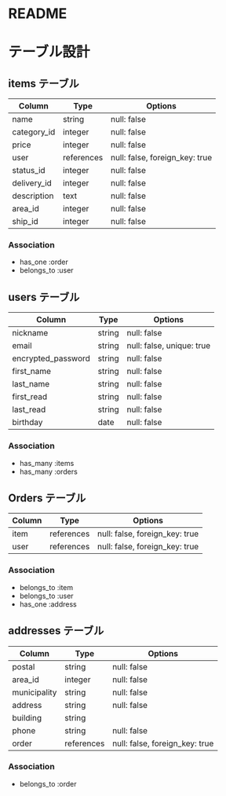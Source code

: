 # README
# テーブル設計

## items テーブル

| Column             | Type       | Options                        | 
| ------------------ | ---------- | ------------------------------ |
| name               | string     | null: false                    |
| category_id        | integer    | null: false                    |     
| price              | integer    | null: false                    |
| user               | references | null: false, foreign_key: true |
| status_id          | integer    | null: false                    |
| delivery_id        | integer    | null: false                    |
| description        | text       | null: false                    |
| area_id            | integer    | null: false                    |
| ship_id            | integer    | null: false                    |

### Association

- has_one :order
- belongs_to :user

## users テーブル

| Column               | Type   | Options                   |
| -------------------- | ------ | ------------------------- |
| nickname             | string | null: false               |
| email                | string | null: false,  unique: true|
| encrypted_password   | string | null: false               |
| first_name           | string | null: false               |
| last_name            | string | null: false               |
| first_read           | string | null: false               |
| last_read            | string | null: false               |
| birthday             | date   | null: false               |

### Association

- has_many :items
- has_many :orders

## Orders テーブル

| Column  | Type       | Options                        |
| ------- | ---------- | ------------------------------ |
| item    | references | null: false, foreign_key: true |
| user    | references | null: false, foreign_key: true |

### Association

- belongs_to :item
- belongs_to :user
- has_one :address

## addresses テーブル

| Column          | Type       | Options                        |
| -------------   | ---------- | ------------------------------ |
| postal          | string     | null: false                    |
| area_id         | integer    | null: false                    |
| municipality    | string     | null: false                    |
| address         | string     | null: false                    |
| building        | string     |                                |
| phone           | string     | null: false                    |
| order           | references | null: false, foreign_key: true |

### Association

- belongs_to :order